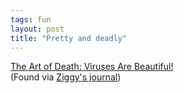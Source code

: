 ```yaml
---
tags: fun
layout: post
title: "Pretty and deadly"
---
```




<a href="http://www.artbyhunter.com/artgallery/neonart/virusesarebeautifulneon.html">The Art of Death: Viruses Are Beautiful!</a><br>
(Found via <a href="http://use.perl.org/~ziggy/journal/7165">Ziggy's journal</a>)



